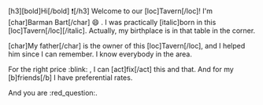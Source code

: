 
[h3][bold]Hi[/bold] :exclamation:[/h3]
Welcome to our [loc]Tavern[/loc]! I'm [char]Barman Bart[/char] :smile: .
I was practically [italic]born in this [loc]Tavern[/loc][/italic]. Actually,
my birthplace is in that table in the corner.






[char]My father[/char] is the owner of this [loc]Tavern[/loc], and I helped him
since I can remember. I know everybody in the area.



For the right price :blink: , I can [act]fix[/act] this and
that. And for my [b]friends[/b] I have preferential rates.

And you are  :red_question:.

